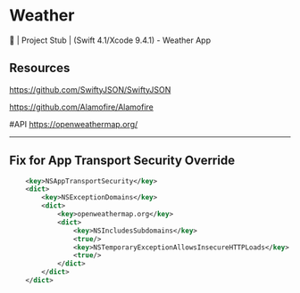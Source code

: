 # Weather
📱 | Project Stub | (Swift 4.1/Xcode 9.4.1) - Weather App

## Resources
https://github.com/SwiftyJSON/SwiftyJSON

https://github.com/Alamofire/Alamofire





#API https://openweathermap.org/

-----------


## Fix for App Transport Security Override

```XML
	<key>NSAppTransportSecurity</key>
	<dict>
		<key>NSExceptionDomains</key>
		<dict>
			<key>openweathermap.org</key>
			<dict>
				<key>NSIncludesSubdomains</key>
				<true/>
				<key>NSTemporaryExceptionAllowsInsecureHTTPLoads</key>
				<true/>
			</dict>
		</dict>
	</dict>
```



